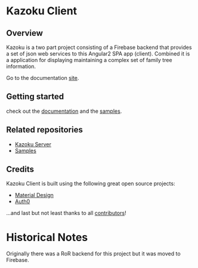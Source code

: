 # Kazoku Client #

## Overview ##

Kazoku is a two part project consisting of a Firebase backend that provides a set of json web
services to this Angular2 SPA app (client).  Combined it is a application for displaying maintaining a 
complex set of family tree information.

Go to the documentation [site](https://identityserver.github.io/Documentation/).

## Getting started ##

check out the [documentation](https://pconley.github.io/Documentation/) and the [samples](https://github.com/identityserver/IdentityServer3.Samples).

## Related repositories ##
* [Kazoku Server](https://github.com/pconley/kazoku-server)
* [Samples](https://github.com/IdentityServer/IdentityServer3.Samples)

## Credits ##
Kazoku Client is built using the following great open source projects:

- [Material Design](https://aspnetwebstack.codeplex.com/)
- [Auth0](http://autofac.org/)

...and last but not least thanks to all [contributors](https://github.com/IdentityServer/IdentityServer3/graphs/contributors)!

# Historical Notes

Originally there was a RoR backend for this project but it was moved to Firebase.
